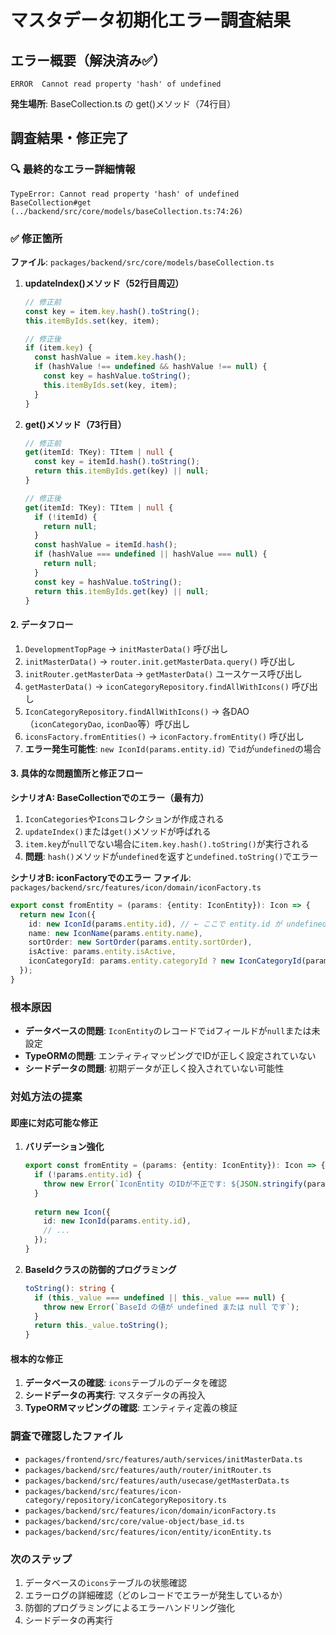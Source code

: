 # マスタデータ初期化エラー調査結果

## エラー概要（解決済み✅）
```
ERROR  Cannot read property 'hash' of undefined
```
**発生場所**: BaseCollection.ts の get()メソッド（74行目）

## 調査結果・修正完了

### 🔍 **最終的なエラー詳細情報**
```
TypeError: Cannot read property 'hash' of undefined
BaseCollection#get (../backend/src/core/models/baseCollection.ts:74:26)
```

### ✅ **修正箇所**
**ファイル**: `packages/backend/src/core/models/baseCollection.ts`

1. **updateIndex()メソッド（52行目周辺）**
   ```typescript
   // 修正前
   const key = item.key.hash().toString();
   this.itemByIds.set(key, item);
   
   // 修正後
   if (item.key) {
     const hashValue = item.key.hash();
     if (hashValue !== undefined && hashValue !== null) {
       const key = hashValue.toString();
       this.itemByIds.set(key, item);
     }
   }
   ```

2. **get()メソッド（73行目）**
   ```typescript
   // 修正前
   get(itemId: TKey): TItem | null {
     const key = itemId.hash().toString();
     return this.itemByIds.get(key) || null;
   }
   
   // 修正後  
   get(itemId: TKey): TItem | null {
     if (!itemId) {
       return null;
     }
     const hashValue = itemId.hash();
     if (hashValue === undefined || hashValue === null) {
       return null;
     }
     const key = hashValue.toString();
     return this.itemByIds.get(key) || null;
   }
   ```

#### 2. データフロー
1. `DevelopmentTopPage` → `initMasterData()` 呼び出し
2. `initMasterData()` → `router.init.getMasterData.query()` 呼び出し  
3. `initRouter.getMasterData` → `getMasterData()` ユースケース呼び出し
4. `getMasterData()` → `iconCategoryRepository.findAllWithIcons()` 呼び出し
5. `IconCategoryRepository.findAllWithIcons()` → 各DAO（`iconCategoryDao`, `iconDao`等）呼び出し
6. `iconsFactory.fromEntities()` → `iconFactory.fromEntity()` 呼び出し
7. **エラー発生可能性**: `new IconId(params.entity.id)` で`id`が`undefined`の場合

#### 3. 具体的な問題箇所と修正フロー

**シナリオA: BaseCollectionでのエラー（最有力）**
1. `IconCategories`や`Icons`コレクションが作成される
2. `updateIndex()`または`get()`メソッドが呼ばれる
3. `item.key`が`null`でない場合に`item.key.hash().toString()`が実行される
4. **問題**: `hash()`メソッドが`undefined`を返すと`undefined.toString()`でエラー

**シナリオB: iconFactoryでのエラー**
**ファイル**: `packages/backend/src/features/icon/domain/iconFactory.ts`
```typescript
export const fromEntity = (params: {entity: IconEntity}): Icon => {
  return new Icon({
    id: new IconId(params.entity.id), // ← ここで entity.id が undefined の可能性
    name: new IconName(params.entity.name),
    sortOrder: new SortOrder(params.entity.sortOrder),
    isActive: params.entity.isActive,
    iconCategoryId: params.entity.categoryId ? new IconCategoryId(params.entity.categoryId) : undefined
  });
}
```

### 根本原因
- **データベースの問題**: `IconEntity`のレコードで`id`フィールドが`null`または未設定
- **TypeORMの問題**: エンティティマッピングでIDが正しく設定されていない
- **シードデータの問題**: 初期データが正しく投入されていない可能性

### 対処方法の提案

#### 即座に対応可能な修正
1. **バリデーション強化**
   ```typescript
   export const fromEntity = (params: {entity: IconEntity}): Icon => {
     if (!params.entity.id) {
       throw new Error(`IconEntity のIDが不正です: ${JSON.stringify(params.entity)}`);
     }
     
     return new Icon({
       id: new IconId(params.entity.id),
       // ...
     });
   }
   ```

2. **BaseIdクラスの防御的プログラミング**
   ```typescript
   toString(): string {
     if (this._value === undefined || this._value === null) {
       throw new Error(`BaseId の値が undefined または null です`);
     }
     return this._value.toString();
   }
   ```

#### 根本的な修正
1. **データベースの確認**: `icons`テーブルのデータを確認
2. **シードデータの再実行**: マスタデータの再投入
3. **TypeORMマッピングの確認**: エンティティ定義の検証

### 調査で確認したファイル
- `packages/frontend/src/features/auth/services/initMasterData.ts`
- `packages/backend/src/features/auth/router/initRouter.ts`
- `packages/backend/src/features/auth/usecase/getMasterData.ts`
- `packages/backend/src/features/icon-category/repository/iconCategoryRepository.ts`
- `packages/backend/src/features/icon/domain/iconFactory.ts`
- `packages/backend/src/core/value-object/base_id.ts`
- `packages/backend/src/features/icon/entity/iconEntity.ts`

### 次のステップ
1. データベースの`icons`テーブルの状態確認
2. エラーログの詳細確認（どのレコードでエラーが発生しているか）
3. 防御的プログラミングによるエラーハンドリング強化
4. シードデータの再実行
